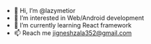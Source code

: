 - 👋 Hi, I’m @lazymetior
- 👀 I’m interested in Web/Android development
- 🌱 I’m currently learning React framework
- 📫 Reach me jigneshzala352@gmail.com

<!---
lazymetior/lazymetior is a ✨ special ✨ repository because its `README.md` (this file) appears on your GitHub profile.
You can click the Preview link to take a look at your changes.
--->
